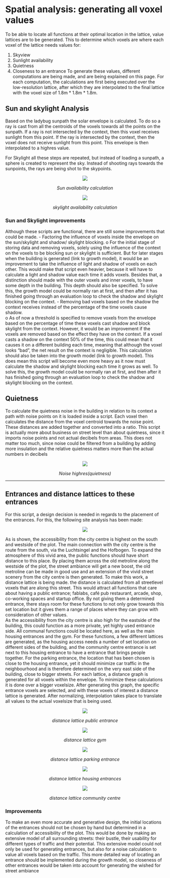 # Spatial analysis: generating all voxel values
To be able to locate all functions at their optimal location in the lattice, value lattices are to be generated. This to determine which voxels are where  each voxel of the lattice needs values for:
1.	Skyview
2.	Sunlight availability
3.	Quietness 
4.	Closeness to an entrance
To generate these values, different computations are being made, and are being explained on this page. For each computation, the calculations are first being executed over the low-resolution lattice, after which they are interpolated to the final lattice with the voxel size of 1.8m * 1.8m * 1.8m. 

## Sun and skylight Analysis

Based on the ladybug sunpath the solar envelope is calculated. To do so a ray is cast from all the centroids of the voxels towards all the points on the sunpath. If a ray is not intersected by the context, then this voxel receives sunlight from this point. If the ray is intersected by the context, then the voxel does not receive sunlight from this point. This  envelope is then interpolated to a highres value. 

For Skylight all these steps are repeated, but instead of loading a sunpath, a sphere is created to represent the sky. Instead of shooting rays towards the sunpoints, the rays are being shot to the skypoints. 
<center> <img src="https://cdn.discordapp.com/attachments/785803868356476958/803590070753427486/sun_and_skylight.jpg> </center>


For the sun and skylight values a similar argument could be made as for the shadow and skylight blocking. For sake of the building one could argue that only the voxels with the best sun and skylight access should be used. However, this would result in removing the voxels on the ground floor. Since building can’t float in the sky (yet), and for the accessibility of public functions its best to have them on the ground floor, the data of sunlight and skylight is stored inside the voxels for the growth model (link to growth model).



<center> <img src="https://media.discordapp.net/attachments/775754717346791494/801507207664762950/sun.png?width=901&height=676">

*Sun availability calculation*</center>


<center><img src="https://github.com/EdaAkaltun/spatial_computing_project_template/blob/master/docs/img/finalscreenshots/2.0_skyaccess.png?raw=true">

*skylight availability calculation* </center>

 
###  Sun and Skylight improvements
Although these scripts are functional, there are still some improvements that could be made. 
    -	Factoring the influence of voxels inside the envelope on the sun/skylight and shadow/ skylight blocking. 
        o	For the initial stage of storing data and removing voxels, solely using the influence of the context on the voxels to be blocking sun or skylight is sufficient. But for later stages when the building is generated (link to growth model), it would be an improvement to take the influence of light and shadow of voxels on each other. This would make that script even heavier, because it will have to calculate a light and shadow value each time it adds voxels. Besides that, a distinction should made with the outer voxels and inner voxels, to have some depth in the building. This depth should also be specified. To solve this, the growth model could be normally ran at first, and then after it has finished going through an evaluation loop to check the shadow and skylight blocking on the context.
    -	Removing bad voxels based on the shadow the context receives instead of the percentage of the time voxels cause shadow.  
        o	As of now a threshold is specified to remove voxels from the envelope based on the percentage of time these voxels cast shadow and block skylight from the context. However, it would be an improvement if the voxels are removed based on the effect they have on the context. If a voxel casts a shadow on the context 50% of the time, this could mean that it causes it on a different building each time, meaning that although the voxel looks “bad”, the net result on the context is negligible. This calculation should also be taken into the growth model (link to growth model). This does mean this script will become even more heavy as it now must calculate the shadow and skylight blocking each time it grows as well. To solve this, the growth model could be normally ran at first, and then after it has finished going through an evaluation loop to check the shadow and skylight blocking on the context. 


## Quietness
To calculate the quietness noise in the building in relation to its context a path with noise points on it is loaded inside a script. Each voxel then calculates the distance from the voxel centroid towards the noise point. These distances are added together and converted into a ratio. This script is actually more about business on street level than about quietness, since it imports noise points and not actual decibels from areas. This does not matter too much, since noise could be filtered from a building by adding more insulation and the relative quietness matters more than the actual numbers in decibels

<center><img src="https://github.com/EdaAkaltun/spatial_computing_project_template/blob/master/docs/img/finalscreenshots/3.2_quietness.png?raw=true">

*Noise highres(quietness)*</center>

________________________________________________

## Entrances and distance lattices to these entrances
For this script, a design decision is needed in regards to the placement of the entrances. For this, the following site analysis has been made: 

<center><img src="https://cdn.discordapp.com/attachments/784009094474366977/803248102412779550/entrances.jpg"></center>

As is shown, the accessibility from the city centre is highest on the south and westside of the plot. The main connection with the city centre is the route from the south, via the Luchtsingel and the Hofbogen. To expand the atmosphere of this vivid area, the public functions should have short distance to this place. By placing them across the old metroline along the westside of the plot, the street ambiance will get a new boost, the old metroline can be made in good use and an extension of the vivid street scenery from the city centre is then generated. 
To make this work, a distance lattice is being made. the distance is calculated from all streetlevel voxels that are along this street. This would attract all functions that care about having a public entrance; fablabs, café pub restaurant, arcade, shop, co-working spaces and startup office. By not giving them a determined entrance, there stays room for these functions to not only grow towards this set location but it gives them a range of places where they can grow with consideration of other values.  
As the accessibility from the city centre is also high for the eastside of the building, this could function as a more private, yet highly used entrance side. All communal functions could be located here, as well as the main housing entrances and the gym. For these functions, a few different lattices are generated, as the housing access needs a number of set location on different sides of the building, and the community centre entrance is set next to this housing entrance to have a entrance that brings people together.
For the parking entrance, the location that has been chosen is close to the housing entrance, yet it should minimize car traffic in the neighbourhood and is therefore determined on the very east side of the building, close to bigger streets. 
For each lattice, a distance graph is generated for all voxels within the envelope. To minimize these calculations it is done over a bigger voxelsize. After generating this graph, the specific entrance voxels are selected, and with these voxels of interest a distance lattice is generated. After normalizing, interpolation takes place to translate all values to the actual voxelsize that is being used. 

<center>
<img src="https://github.com/EdaAkaltun/spatial_computing_project_template/blob/master/docs/img/finalscreenshots/3.3_lattice_public_entrances.png?raw=true">

*distance lattice public entrance*

<img src="https://github.com/EdaAkaltun/spatial_computing_project_template/blob/master/docs/img/finalscreenshots/3.4_lattice_gym.png?raw=true">

*distance lattice gym*

<img src="https://github.com/EdaAkaltun/spatial_computing_project_template/blob/master/docs/img/finalscreenshots/3.5_lattice_parking_entrance.png?raw=true">

*distance lattice parking entrance*

<img src="https://github.com/EdaAkaltun/spatial_computing_project_template/blob/master/docs/img/finalscreenshots/3.6_lattice_housing.png?raw=true">

*distance lattice housing entrances*

<img src="https://github.com/EdaAkaltun/spatial_computing_project_template/blob/master/docs/img/finalscreenshots/3.7_lattice_comcen_entrance.png?raw=true">

*distance lattice community centre*</center>

### Improvements 
To make an even more accurate and generative design, the initial locations of the entrances should not be chosen by hand but determined in a calculation of accessibility of the plot. This would be done by making an extensive model of all surrounding streets: their bustle, their usability for different types of traffic and their potential. This extensive model could not only be used for generating entrances, but also for a noise calculation to value all voxels based on the traffic. 
This more detailed way of locating an entrance should be implemented during the growth model, so closeness of other entrances would be taken into account for generating the wished for street ambiance

